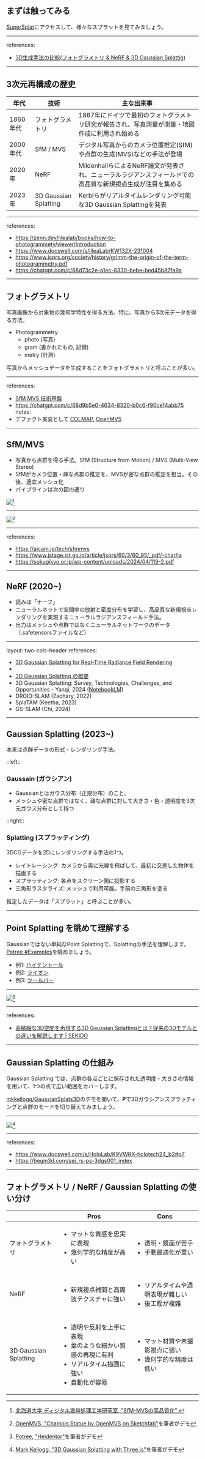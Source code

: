 ## まずは触ってみる

[SuperSplat](https://superspl.at/)にアクセスして、様々なスプラットを見てみましょう。

---
references:
- [3D生成手法の比較(フォトグラメトリ & NeRF & 3D Gaussian Splattig)](https://qiita.com/yukis0111/items/87359b30ddef2856d3fa)
---

## 3次元再構成の歴史

| 年代 | 技術 | 主な出来事 |
| --- | --- | --- |
| 1860年代 | フォトグラメトリ | 1867年にドイツで最初のフォトグラメトリ研究が報告され、写真測量が測量・地図作成に利用され始める |
| 2000年代 | SfM / MVS | デジタル写真からのカメラ位置推定(SfM)や点群の生成(MVS)などの手法が登場 |
| 2020年 | NeRF | MildenhallらによるNeRF論文が発表され、ニューラルラジアンスフィールドでの高品質な新規視点生成が注目を集める |
| 2023年 | 3D Gaussian Splatting | Kerblらがリアルタイムレンダリング可能な3D Gaussian Splattingを発表 |

---
references:
- https://zenn.dev/lilealab/books/how-to-photogrammety/viewer/introduction
- https://www.docswell.com/s/lileaLab/KW132X-231004
- https://www.isprs.org/society/history/grimm-the-origin-of-the-term-photogrammetry.pdf
- https://chatgpt.com/c/68d73c2e-a1ec-8330-bebe-bed45b87fa9a
---

## フォトグラメトリ

写真画像から対象物の幾何学特性を得る方法。特に、写真から3次元データを得る方法。

- Photogrammetry
  - photo (写真)
  - gram (書かれたもの, 記録)
  - metry (計測)

写真からメッシュデータを生成することをフォトグラメトリと呼ぶことが多い。

---
references:
- [SfM MVS 技術基盤](https://chatgpt.com/c/68d9b223-9588-8325-aa86-52a18c028cf0)
- https://chatgpt.com/c/68d9b5e0-4634-8320-b0c6-f90ce14abb75
notes:
- デファクト実装として [COLMAP](https://github.com/colmap/colmap), [OpenMVS](https://github.com/cdcseacave/openMVS)
---

## SfM/MVS

<p/>

- 写真から点群を得る手法。SfM (Structure from Motion) / MVS (Multi-View Stereo)
- SfMがカメラ位置・疎な点群の推定を、MVSが密な点群の推定を担当。その後、適宜メッシュ化
- パイプラインは次の図の通り

<a href="https://www.ist.hokudai.ac.jp/labo/dgp/research/sfm_mvs/research_sfm_mvs.html" target="_blank"><img class="h-60 place-self-center" src="/hokudai-dgp-research_sfm_mvs-image001.webp"></a>[^hokudai]

[^hokudai]: [北海道大学 ディジタル幾何処理工学研究室, "SfM-MVSの高品質化".](https://www.ist.hokudai.ac.jp/labo/dgp/research/sfm_mvs/research_sfm_mvs.html.)

---

<a href="https://www.youtube.com/watch?v=XBAkhyJE-k8" target="_blank"><img class="h-100 place-self-center" src="https://img.youtube.com/vi/XBAkhyJE-k8/maxresdefault.jpg"></a>[^OpenMVS]

[^OpenMVS]: [OpenMVS, "Chamois Statue by OpenMVS on Sketchfab"](https://sketchfab.com/models/3aedcdd22c31447199c18dd9aec5d952)を筆者がデモ

---
references:
- https://aicam.jp/tech/sfmmvs
- https://www.jstage.jst.go.jp/article/jsprs/60/3/60_95/_pdf/-char/ja
- https://sokugikyo.or.jp/wp-content/uploads/2024/04/119-2.pdf
---

## NeRF (2020~)

<p/>

- 読みは「ナーフ」
- ニューラルネットで空間中の放射と密度分布を学習し、高品質な新規視点レンダリングを実現するニューラルラジアンスフィールド手法。
- 出力はメッシュや点群ではなくニューラルネットワークのデータ（.safetensorsファイルなど）

---
layout: two-cols-header
references:
- [3D Gaussian Splatting for Real-Time Radiance Field Rendering](https://notebooklm.google.com/notebook/284128fd-8c71-4970-a0e9-014ded5b6bca)
- [](https://huggingface.co/blog/gaussian-splatting)
- [3D Gaussian Splatting の概要](https://note.com/npaka/n/ncd4b84c1e2eb)
- 3D Gaussian Splatting: Survey, Technologies, Challenges, and Opportunities - Yanqi, 2024 ([NotebookLM](https://notebooklm.google.com/notebook/8466d1fb-fbbc-4bbf-a095-63f5188f1e04))
- DROID-SLAM (Zachary, 2022)
- SplaTAM (Keetha, 2023)
- GS-SLAM (Chi, 2024)
---

## Gaussian Splatting (2023~)

本来は点群データの形式・レンダリング手法。

::left::

### Gaussain (ガウシアン)

<p/>

- Gaussianとはガウス分布（正規分布）のこと。
- メッシュや密な点群ではなく、疎な点群に対して大きさ・色・透明度を3次元ガウス分布として持つ

::right::

### Splatting (スプラッティング)

3DCGデータを2Dにレンダリングする手法の1つ。

- レイトレーシング: カメラから奥に光線を飛ばして、最初に交差した物体を描画する
- スプラッティング: 各点をスクリーン側に投影する
- 三角形ラスタライズ: メッシュで利用可能。手前の三角形を塗る

推定したデータは「スプラット」と呼ぶことが多い。

---

## Point Splatting を眺めて理解する

Gaussianではない単純なPoint Splattingで、Splattingの手法を理解します。[Potree #Examples](https://github.com/potree/potree#examples)を眺めましょう。

- 例1: [ハイデントール](https://potree.org/potree/examples/vr_heidentor.html)
- 例2: [ライオン](https://potree.org/potree/examples/vr_lion.html)
- 例3: [ツールバー](https://potree.org/potree/examples/toolbar.html)

---

<a href="https://www.youtube.com/watch?v=PWtkCRQaahY" target="_blank"><img class="h-100 place-self-center" src="https://img.youtube.com/vi/PWtkCRQaahY/maxresdefault.jpg"></a>[^potree]

[^potree]: [Potree, "Heidentor"](https://potree.org/potree/examples/vr_heidentor.html)を筆者がデモ

---
references:
- [高精細な3D空間を再現する3D Gaussian Splattingとは？従来の3Dモデルとの違いを解説します | SEKIDO](https://sekido-rc.com/blog/2025/01/16/enterprise_0025/)
---

## Gaussian Splatting の仕組み

Gaussian Splatting では、点群の各点ごとに保存された透明度・大きさの情報を用いて、1つの点で広い範囲をカバーします。

[mkkellogg/GaussianSplats3D](https://github.com/mkkellogg/GaussianSplats3D)のデモを開いて、**P**で3Dガウシアンスプラッティングと点群のモードを切り替えてみましょう。

---

<a href="https://www.youtube.com/watch?v=88X2gp_Kf_A" target="_blank"><img class="h-100 place-self-center" src="https://img.youtube.com/vi/88X2gp_Kf_A/maxresdefault.jpg"></a>[^markkellogg]

[^markkellogg]: [Mark Kellogg, "3D Gaussian Splatting with Three.js"](https://projects.markkellogg.org/threejs/demo_gaussian_splats_3d.php)を筆者がデモ

---
references:
- https://www.docswell.com/s/HoloLab/K9VWRX-holotech24_b2#p7
- https://begin3d.com/sej_rs-ps-3dgs001_index
---

## フォトグラメトリ / NeRF / Gaussian Splatting の使い分け

<p/>

|  | Pros | Cons |
| --- | --- | --- |
| フォトグラメトリ | <ul><li>マットな質感を忠実に表現</li><li>幾何学的な精度が高い</li></ul> | <ul><li>透明・鏡面が苦手</li><li>手動最適化が重い</li></ul> |
| NeRF | <ul><li>新規視点補間と高周波テクスチャに強い</li></ul> | <ul><li>リアルタイムや透明表現が難しい</li><li>後工程が複雑</li></ul> |
| 3D Gaussian Splatting | <ul><li>透明や反射を上手に表現</li><li>葉のような細かい質感の再現に有利</li><li>リアルタイム描画に強い</li><li>自動化が容易</li></ul> | <ul><li>マット材質や未撮影視点に弱い</li><li>幾何学的な精度は低い</li></ul> |
